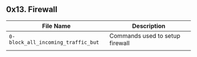 ## 0x13. Firewall

| File Name | Description     |
| ------------ | ------------    |
| `0-block_all_incoming_traffic_but` | Commands used to setup firewall |
| | |